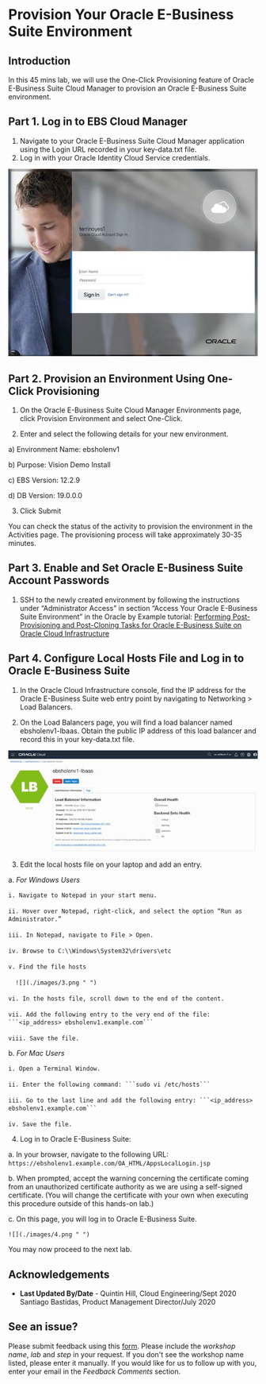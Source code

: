 # Provision Your Oracle E-Business Suite Environment

## Introduction
In this 45 mins lab, we will use the One-Click Provisioning feature of Oracle E-Business Suite Cloud Manager to provision an Oracle E-Business Suite environment.

## Part 1. Log in to EBS Cloud Manager
1. Navigate to your Oracle E-Business Suite Cloud Manager application using the Login URL recorded in your key-data.txt file.
2. Log in with your Oracle Identity Cloud Service credentials.

  ![](./images/1.png " ")

## Part 2. Provision an Environment Using One-Click Provisioning
1. On the Oracle E-Business Suite Cloud Manager Environments page, click Provision Environment and select One-Click.

2. Enter and select the following details for your new environment.

 a) Environment Name: ebsholenv1

 b) Purpose: Vision Demo Install

 c) EBS Version: 12.2.9

 d) DB Version: 19.0.0.0

3. Click Submit

You can check the status of the activity to provision the environment in the Activities page. The provisioning process will take approximately 30-35 minutes.

## Part 3. Enable and Set Oracle E-Business Suite Account Passwords

1. SSH to the newly created environment by following the instructions under “Administrator Access” in section “Access Your Oracle E-Business Suite Environment” in the Oracle by Example tutorial: [Performing Post-Provisioning and Post-Cloning Tasks for Oracle E-Business Suite on Oracle Cloud Infrastructure](https://www.oracle.com/webfolder/technetwork/tutorials/obe/cloud/compute-iaas/post_provisioning_tasks_for_ebs_on_oci/110_post_prov_cm_oci.html)

## Part 4. Configure Local Hosts File and Log in to Oracle E-Business Suite

1. In the Oracle Cloud Infrastructure console, find the IP address for the Oracle E-Business Suite web entry point by navigating to Networking > Load Balancers.

2. On the Load Balancers page, you will find a load balancer named ebsholenv1-lbaas. Obtain the public IP address of this load balancer and record this in your key-data.txt file.

  ![](./images/2.png " ")

3. Edit the local hosts file on your laptop and add an entry.

  a. *For Windows Users*

    i. Navigate to Notepad in your start menu. 

    ii. Hover over Notepad, right-click, and select the option “Run as Administrator.” 

    iii. In Notepad, navigate to File > Open. 

    iv. Browse to C:\\Windows\System32\drivers\etc 

    v. Find the file hosts 

      ![](./images/3.png " ")

    vi. In the hosts file, scroll down to the end of the content. 

    vii. Add the following entry to the very end of the file: ```<ip_address> ebsholenv1.example.com``` 

    viii. Save the file. 

  b. *For Mac Users* 

    i. Open a Terminal Window. 

    ii. Enter the following command: ```sudo vi /etc/hosts``` 

    iii. Go to the last line and add the following entry: ```<ip_address> ebsholenv1.example.com``` 

    iv. Save the file. 

4. Log in to Oracle E-Business Suite: 

  a. In your browser, navigate to the following URL: ```https://ebsholenv1.example.com/OA_HTML/AppsLocalLogin.jsp``` 

  b. When prompted, accept the warning concerning the certificate coming from an unauthorized certificate authority as we are using a self-signed certificate. (You will change the certificate with your own when executing this procedure outside of this hands-on lab.) 

  c. On this page, you will log in to Oracle E-Business Suite.

    ![](./images/4.png " ")

You may now proceed to the next lab.

## Acknowledgements

- **Last Updated By/Date** - Quintin Hill, Cloud Engineering/Sept 2020
  Santiago Bastidas, Product Management Director/July 2020

## See an issue?
Please submit feedback using this [form](https://apexapps.oracle.com/pls/apex/f?p=133:1:::::P1_FEEDBACK:1). Please include the *workshop name*, *lab* and *step* in your request.  If you don't see the workshop name listed, please enter it manually. If you would like for us to follow up with you, enter your email in the *Feedback Comments* section. 